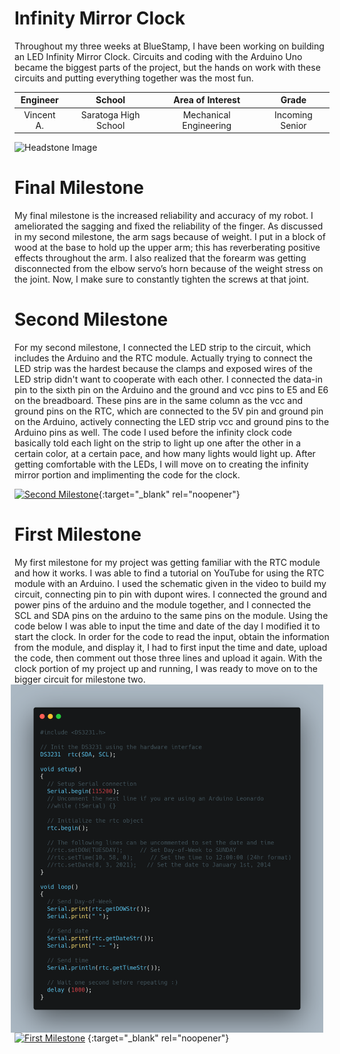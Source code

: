 ﻿# Infinity Mirror Clock
Throughout my three weeks at BlueStamp, I have been working on building an LED Infinity Mirror Clock. Circuits and coding with the Arduino Uno became the biggest parts of the project, but the hands on work with these circuits and putting everything together was the most fun. 

| **Engineer** | **School** | **Area of Interest** | **Grade** |
|:--:|:--:|:--:|:--:|
| Vincent A. | Saratoga High School | Mechanical Engineering | Incoming Senior

![Headstone Image](![image](https://user-images.githubusercontent.com/88203817/137640593-7c5a17da-6b82-45b9-b43f-41f630ac96b4.png))
  
# Final Milestone
My final milestone is the increased reliability and accuracy of my robot. I ameliorated the sagging and fixed the reliability of the finger. As discussed in my second milestone, the arm sags because of weight. I put in a block of wood at the base to hold up the upper arm; this has reverberating positive effects throughout the arm. I also realized that the forearm was getting disconnected from the elbow servo’s horn because of the weight stress on the joint. Now, I make sure to constantly tighten the screws at that joint. 

# Second Milestone
For my second milestone, I connected the LED strip to the circuit, which includes the Arduino and the RTC module. Actually trying to connect the LED strip was the hardest because the clamps and exposed wires of the LED strip didn't want to cooperate with each other. I connected the data-in pin to the sixth pin on the Arduino and the ground and vcc pins to E5 and E6 on the breadboard. These pins are in the same column as the vcc and ground pins on the RTC, which are connected to the 5V pin and ground pin on the Arduino, actively connecting the LED strip vcc and ground pins to the Arduino pins as well. The code I used before the infinity clock code basically told each light on the strip to light up one after the other in a certain color, at a certain pace, and how many lights would light up. After getting comfortable with the LEDs, I will move on to creating the infinity mirror portion and implimenting the code for the clock. 

[![Second Milestone](https://res.cloudinary.com/marcomontalbano/image/upload/v1628701629/video_to_markdown/images/youtube--8MTFRY2dXgg-c05b58ac6eb4c4700831b2b3070cd403.jpg)](https://www.youtube.com/watch?v=8MTFRY2dXgg "Second Milestone"){:target="_blank" rel="noopener"}

# First Milestone
My first milestone for my project was getting familiar with the RTC module and how it works. I was able to find a tutorial on YouTube for using the RTC module with an Arduino. I used the schematic given in the video to build my circuit, connecting pin to pin with dupont wires. I connected the ground and power pins of the arduino and the module together, and I connected the SCL and SDA pins on the arduino to the same pins on the module. Using the code below I was able to input the time and date of the day I modified it to start the clock. In order for the code to read the input, obtain the information from the module, and display it, I had to first input the time and date, upload the code, then comment out those three lines and upload it again. With the clock portion of my project up and running, I was ready to move on to the bigger circuit for milestone two. 
<img src="image folder/carbon.png" width=500 align=center style="float:right; padding-right:10px">

[![First Milestone](https://res.cloudinary.com/marcomontalbano/image/upload/v1628266615/video_to_markdown/images/youtube--2-4P5dfDjyw-c05b58ac6eb4c4700831b2b3070cd403.jpg)](https://youtu.be/2-4P5dfDjyw "First Milestone")
{:target="_blank" rel="noopener"}
